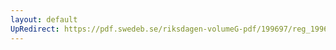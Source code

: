```yaml
---
layout: default
UpRedirect: https://pdf.swedeb.se/riksdagen-volumeG-pdf/199697/reg_199697/reg_199697_0304.pdf
---
```

